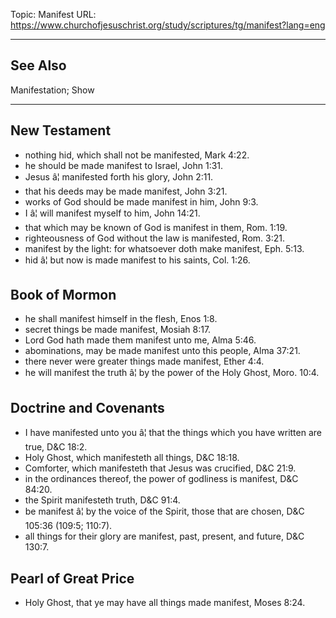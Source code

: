 Topic: Manifest
URL: https://www.churchofjesuschrist.org/study/scriptures/tg/manifest?lang=eng

---

## See Also

Manifestation; Show

---

## New Testament

- nothing hid, which shall not be manifested, Mark 4:22.
- he should be made manifest to Israel, John 1:31.
- Jesus â¦ manifested forth his glory, John 2:11.
- that his deeds may be made manifest, John 3:21.
- works of God should be made manifest in him, John 9:3.
- I â¦ will manifest myself to him, John 14:21.
- that which may be known of God is manifest in them, Rom. 1:19.
- righteousness of God without the law is manifested, Rom. 3:21.
- manifest by the light: for whatsoever doth make manifest, Eph. 5:13.
- hid â¦ but now is made manifest to his saints, Col. 1:26.

## Book of Mormon

- he shall manifest himself in the flesh, Enos 1:8.
- secret things be made manifest, Mosiah 8:17.
- Lord God hath made them manifest unto me, Alma 5:46.
- abominations, may be made manifest unto this people, Alma 37:21.
- there never were greater things made manifest, Ether 4:4.
- he will manifest the truth â¦ by the power of the Holy Ghost, Moro. 10:4.

## Doctrine and Covenants

- I have manifested unto you â¦ that the things which you have written are true, D&C 18:2.
- Holy Ghost, which manifesteth all things, D&C 18:18.
- Comforter, which manifesteth that Jesus was crucified, D&C 21:9.
- in the ordinances thereof, the power of godliness is manifest, D&C 84:20.
- the Spirit manifesteth truth, D&C 91:4.
- be manifest â¦ by the voice of the Spirit, those that are chosen, D&C 105:36 (109:5; 110:7).
- all things for their glory are manifest, past, present, and future, D&C 130:7.

## Pearl of Great Price

- Holy Ghost, that ye may have all things made manifest, Moses 8:24.

